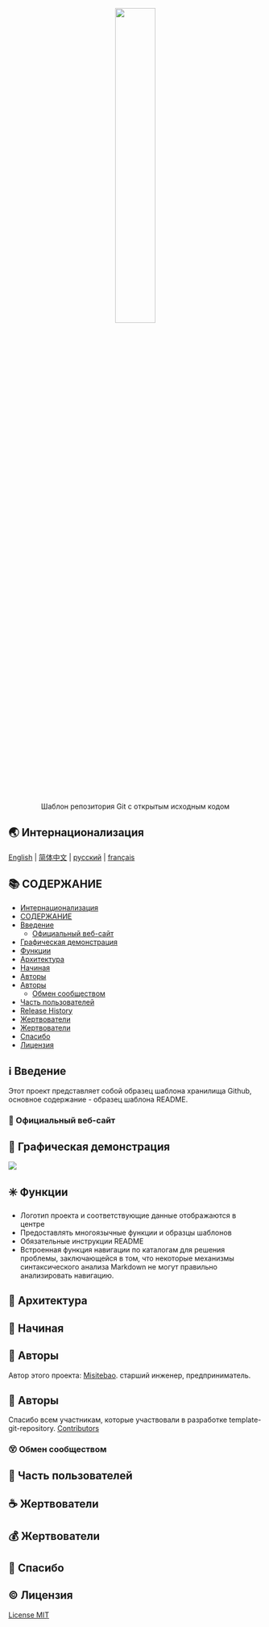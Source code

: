<!-- # README -->
<p align="center">
  <img src="https://cdn.jsdelivr.net/gh/misitebao/CDN@master/gravatar_tigateam.png" width="40%" /><br/>
</p>
<p align="center">
Шаблон репозитория Git с открытым исходным кодом
</p>

<span id="nav-1"></span>

## 🌏 Интернационализация

[English](README.md) | [简体中文](README.zh-Hans.md) | [русский](README.ru.md) | [français](README.fr.md)

<span id="nav-2"></span>

## 📚 СОДЕРЖАНИЕ

- [Интернационализация](#nav-1)
- [СОДЕРЖАНИЕ](#nav-2)
- [Введение](#nav-3)
  - [Официальный веб-сайт](#nav-3-1)
- [Графическая демонстрация](#nav-4)
- [Функции](#nav-5)
- [Архитектура](#nav-6)
- [Начиная](#nav-7)
- [Авторы](#nav-8)
- [Авторы](#nav-9)
  - [Обмен сообществом](#nav-9-1)
- [Часть пользователей](#nav-10)
- [Release History](CHANGE.md)
- [Жертвователи](#nav-11)
- [Жертвователи](#nav-12)
- [Спасибо](#nav-13)
- [Лицензия](#nav-14)

<span id="nav-3"></span>

## ℹ️ Введение

Этот проект представляет собой образец шаблона хранилища Github, основное содержание - образец шаблона README.

<span id="nav-3-1"></span>

### 🔔 Официальный веб-сайт

<span id="nav-4"></span>

## 🌅 Графическая демонстрация

![](https://cdn.jsdelivr.net/gh/misitebao/CDN@main/md/20210727130417.png)

<span id="nav-5"></span>

## ✳️ Функции

- Логотип проекта и соответствующие данные отображаются в центре
- Предоставлять многоязычные функции и образцы шаблонов
- Обязательные инструкции README
- Встроенная функция навигации по каталогам для решения проблемы, заключающейся в том, что некоторые механизмы синтаксического анализа Markdown не могут правильно анализировать навигацию.

<span id="nav-6"></span>

## 🍊 Архитектура

<span id="nav-7"></span>

## 💎 Начиная

<span id="nav-8"></span>

## 🙆 Авторы

Автор этого проекта: [Misitebao](https://github.com/misitebao). старший инженер, предприниматель.

<span id="nav-9"></span>

## 🌟 Авторы

Спасибо всем участникам, которые участвовали в разработке template-git-repository. [Contributors](https://github.com/misitebao/template-git-repository/graphs/contributors)

<span id="nav-9-1"></span>

### 😵 Обмен сообществом

<span id="nav-10"></span>

## 👼 Часть пользователей

<span id="nav-11"></span>

## ☕ Жертвователи

<span id="nav-12"></span>

## 💰 Жертвователи

<span id="nav-13"></span>

## 👏 Спасибо

<span id="nav-14"></span>

## ©️ Лицензия

[License MIT](LICENSE)
